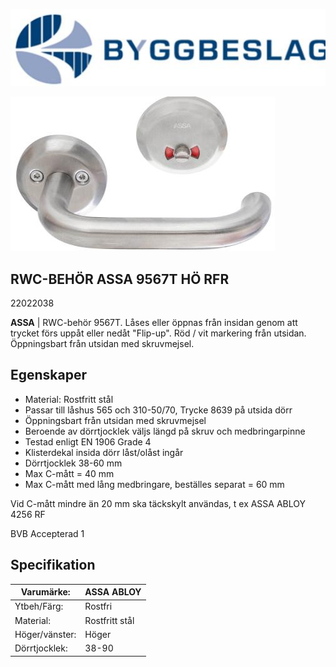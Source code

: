 ![](_page_0_Picture_0.jpeg)

![](_page_0_Picture_1.jpeg)

## **RWC-BEHÖR ASSA 9567T HÖ RFR**

22022038

**ASSA** | RWC-behör 9567T. Låses eller öppnas från insidan genom att trycket förs uppåt eller nedåt "Flip-up". Röd / vit markering från utsidan. Öppningsbart från utsidan med skruvmejsel.

## Egenskaper

- Material: Rostfritt stål
- Passar till låshus 565 och 310-50/70, Trycke 8639 på utsida dörr
- Öppningsbart från utsidan med skruvmejsel
- Beroende av dörrtjocklek väljs längd på skruv och medbringarpinne
- Testad enligt EN 1906 Grade 4
- Klisterdekal insida dörr låst/olåst ingår
- Dörrtjocklek 38-60 mm
- Max C-mått = 40 mm
- Max C-mått med lång medbringare, beställes separat = 60 mm

Vid C-mått mindre än 20 mm ska täckskylt användas, t ex ASSA ABLOY 4256 RF

BVB Accepterad 1

## **Specifikation**

| Varumärke:     | ASSA ABLOY     |
|----------------|----------------|
| Ytbeh/Färg:    | Rostfri        |
| Material:      | Rostfritt stål |
| Höger/vänster: | Höger          |
| Dörrtjocklek:  | 38-90          |